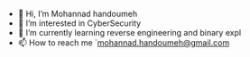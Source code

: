 - 👋 Hi, I’m Mohannad handoumeh
- 👀 I’m interested in CyberSecurity
- 🌱 I’m currently learning reverse engineering and binary expl
- 📫 How to reach me `mohannad.handoumeh@gmail.com

<!---
TK757567/TK757567 is a ✨ special ✨ repository because its `README.md` (this file) appears on your GitHub profile.
You can click the Preview link to take a look at your changes.
--->
